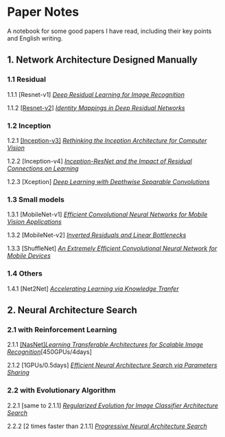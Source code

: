 # Paper Notes
A notebook for some good papers I have read, including their key points and English writing.




## 1. Network Architecture Designed Manually

### 1.1 Residual
1.1.1  [Resnet-v1] [*Deep Residual Learning for Image Recognition*](https://arxiv.org/pdf/1512.03385.pdf)

1.1.2  [[Resnet-v2]](https://github.com/yukang2017/Paper-Notes/blob/master/1.%20Classical%20Network%20Architecture/1.1.2%20%5BResnet-v2%5D%20Notes%20by%20YK.pdf) [*Identity Mappings in Deep Residual Networks*](https://arxiv.org/pdf/1603.05027.pdf)

### 1.2 Inception
1.2.1  [[Inception-v3]](https://github.com/yukang2017/Paper-Notes/blob/master/1.%20Classical%20Network%20Architecture/1.2.1%20%5BInception-v3%5D%20Notes%20by%20YK.pdf) [*Rethinking the Inception Architecture for Computer Vision*](https://arxiv.org/pdf/1512.00567.pdf)

1.2.2  [Inception-v4] [*Inception-ResNet and the Impact of Residual Connections on Learning*](https://arxiv.org/pdf/1602.07261.pdf)

1.2.3  [Xception] [*Deep Learning with Depthwise Separable Convolutions*](https://arxiv.org/pdf/1610.02357.pdf)


### 1.3 Small models
1.3.1  [MobileNet-v1] [*Efficient Convolutional Neural Networks for Mobile Vision Applications*](https://arxiv.org/pdf/1704.04861.pdf)

1.3.2  [MobileNet-v2] [*Inverted Residuals and Linear Bottlenecks*](https://arxiv.org/pdf/1801.04381.pdf)

1.3.3  [ShuffleNet] [*An Extremely Efficient Convolutional Neural Network for Mobile Devices*](https://arxiv.org/pdf/1707.01083.pdf)

### 1.4 Others
1.4.1  [Net2Net] [*Accelerating Learning via Knowledge Tranfer*](https://arxiv.org/pdf/1511.05641.pdf)




## 2. Neural Architecture Search
### 2.1  with Reinforcement Learning
2.1.1  [[NasNet]](https://github.com/yukang2017/Paper-Notes/blob/master/2.%20Neural%20Architecture%20Search/2.1.1%20%5BNasNet%5D%20Notes%20by%20YK.pdf)[*Learning Transferable Architectures for Scalable Image Recognition*](https://arxiv.org/pdf/1707.07012.pdf)[450GPUs/4days]

2.1.2  [1GPUs/0.5days] [*Efficient Neural Architecture Search via Parameters Sharing*](https://arxiv.org/pdf/1802.03268.pdf)

### 2.2  with Evolutionary Algorithm
2.2.1  [same to 2.1.1] [*Regularized Evolution for Image Classifier Architecture Search*](https://arxiv.org/abs/1802.01548)

2.2.2  [2 times faster than 2.1.1] [*Progressive Neural Architecture Search*](https://arxiv.org/pdf/1712.00559.pdf)
